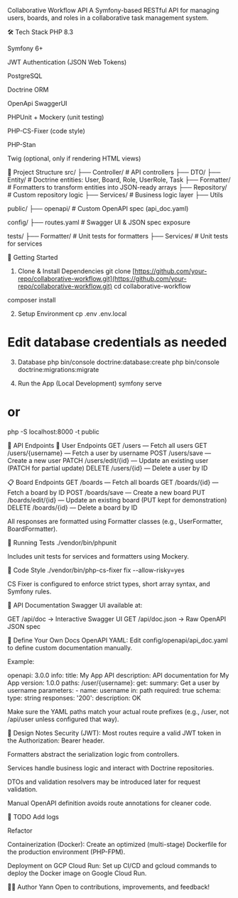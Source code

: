 Collaborative Workflow API
A Symfony-based RESTful API for managing users, boards, and roles in a collaborative task management system.

🛠️ Tech Stack
PHP 8.3

Symfony 6+

JWT Authentication (JSON Web Tokens)

PostgreSQL

Doctrine ORM

OpenApi SwaggerUI

PHPUnit + Mockery (unit testing)

PHP-CS-Fixer (code style)

PHP-Stan

Twig (optional, only if rendering HTML views)

📁 Project Structure
src/
├── Controller/ # API controllers
├── DTO/
├── Entity/ # Doctrine entities: User, Board, Role, UserRole, Task
├── Formatter/ # Formatters to transform entities into JSON-ready arrays
├── Repository/ # Custom repository logic
├── Services/ # Business logic layer
├── Utils

public/
├── openapi/ # Custom OpenAPI spec (api_doc.yaml)

config/
├── routes.yaml # Swagger UI & JSON spec exposure

tests/
├── Formatter/ # Unit tests for formatters
├── Services/ # Unit tests for services



🚀 Getting Started
1. Clone & Install Dependencies
git clone [https://github.com/your-repo/collaborative-workflow.git](https://github.com/your-repo/collaborative-workflow.git)
cd collaborative-workflow

composer install



2. Setup Environment
cp .env .env.local
# Edit database credentials as needed



3. Database
php bin/console doctrine:database:create
php bin/console doctrine:migrations:migrate



4. Run the App (Local Development)
symfony serve
# or
php -S localhost:8000 -t public



📡 API Endpoints
🔐 User Endpoints
GET /users — Fetch all users
GET /users/{username} — Fetch a user by username
POST /users/save — Create a new user
PATCH /users/edit/{id} — Update an existing user (PATCH for partial update)
DELETE /users/{id} — Delete a user by ID

📋 Board Endpoints
GET /boards — Fetch all boards
GET /boards/{id} — Fetch a board by ID
POST /boards/save — Create a new board
PUT /boards/edit/{id} — Update an existing board (PUT kept for demonstration)
DELETE /boards/{id} — Delete a board by ID

All responses are formatted using Formatter classes (e.g., UserFormatter, BoardFormatter).

🧪 Running Tests
./vendor/bin/phpunit



Includes unit tests for services and formatters using Mockery.

💅 Code Style
./vendor/bin/php-cs-fixer fix --allow-risky=yes



CS Fixer is configured to enforce strict types, short array syntax, and Symfony rules.

📖 API Documentation
Swagger UI available at:

GET /api/doc         → Interactive Swagger UI
GET /api/doc.json    → Raw OpenAPI JSON spec



🔧 Define Your Own Docs
OpenAPI YAML:
Edit config/openapi/api_doc.yaml to define custom documentation manually.

Example:

openapi: 3.0.0
info:
  title: My App API
  description: API documentation for My App
  version: 1.0.0
paths:
  /user/{username}:
    get:
      summary: Get a user by username
      parameters:
        - name: username
          in: path
          required: true
          schema:
            type: string
      responses:
        '200':
          description: OK



Make sure the YAML paths match your actual route prefixes (e.g., /user, not /api/user unless configured that way).

📌 Design Notes
Security (JWT): Most routes require a valid JWT token in the Authorization: Bearer <token> header.

Formatters abstract the serialization logic from controllers.

Services handle business logic and interact with Doctrine repositories.

DTOs and validation resolvers may be introduced later for request validation.

Manual OpenAPI definition avoids route annotations for cleaner code.

🎯 TODO
Add logs

Refactor

Containerization (Docker): Create an optimized (multi-stage) Dockerfile for the production environment (PHP-FPM).

Deployment on GCP Cloud Run: Set up CI/CD and gcloud commands to deploy the Docker image on Google Cloud Run.

🧑‍💻 Author
Yann
Open to contributions, improvements, and feedback!